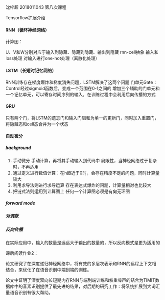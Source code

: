沈梓超 2018011043 第八次课程

Tensorflow扩展介绍

#### RNN（循环神经网络）

计算图：

U、V和W分别对应于输入到隐藏、隐藏到隐藏、输出到隐藏
rnn-cell抽象
输入和loss处理
对输入进行one-hot处理（离散化处理）

#### LSTM（长短时记忆网络）

RNN训练存在梯度爆炸和梯度消失问题，LSTM解决了这两个问题
门单元Gate：Control经过sigmoid函数后，变成一个范围在0-1之间的
增加三个辅助的门单元和一个记忆单元，可以寄存时间序列的输入，在训练过程中会利用后向传播的方式

#### GRU

只有两个门，将LSTM的遗忘门和输入门阻和为单一的更新门，同时加入重置门，将隐藏态和cell态合并为一个状态

#### 自动微分

##### background

1. 手动微分
	手动计算，再将其手动输入到代码中
	局限性，当神经网络过于复杂时，不再适用
2. 通过定义进行数值计算：在h趋近于0时，会存在精度不足的问题，同时计算量较大
3. 利用求导法则进行求导运算
	存在表达式爆炸的问题，计算量相对也比较大
4. 把链式法则运用到计算图上
	任何一个计算图必须是有向无环图

##### forward mode

##### 对偶数

##### 反向传播

在实际应用中，输入的数量是远远大于输出的数量的，所以反向模式是更为适用的

课后阅读作业2：

论文研究了在深度递归神经网络中，将有效的多层次表示和RNN的远程上下文相结合，来优化了在语音识别中端到端的训练。

论文中证明了深度双向长短期内存RNN与端到端训练和权重噪声的结合为TIMIT数据库中的音素识别提供了最先进的结果，对后期的研究工作：将系统扩展到大词汇量语音识别有很大帮助。
